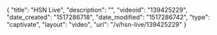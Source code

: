 {
    "title": "HSN Live",
    "description": "",
    "videoid": "139425229",
    "date_created": "1517286718",
    "date_modified": "1517286742",
    "type": "captivate",
    "layout": "video",
    "url": "\/v\/hsn-live\/139425229"
}